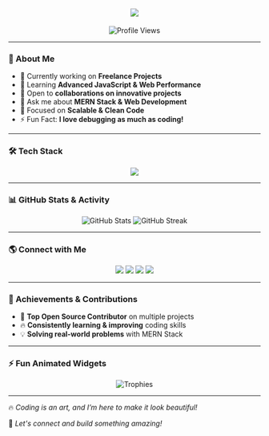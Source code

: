 <!-- Banner Image -->
<p align="center">
  <!-- <img src="https://i.ibb.co/GvfvMkq/Screenshot-2025-02-21-192335.png" alt="Banner" width="100%"/> -->
</p>

<!-- Animated Typing Headline -->
<h1 align="center">
  <img src="https://readme-typing-svg.herokuapp.com?font=Fira+Code:semibold&size=24&duration=4000&pause=500&color=1E90FF&center=true&vCenter=true&width=600&lines=Hi+there+%F0%9F%91%8B%2C+I'm+Tanvir+Ahmed+Jisan;A+MERN+Stack+Developer;Building+Scalable+Web+Apps;Open+Source+Contributor" />
</h1>







 
<!-- Profile Views Counter -->
<!-- Profile Views Counter -->
<p align="center">
  <img src="https://komarev.com/ghpvc/?username=jisan-05&label=Profile%20Views&color=1E90FF&style=plastic" alt="Profile Views" />
</p>


---

### 🚀 About Me
- 🔭 Currently working on **Freelance Projects**
- 🌱 Learning **Advanced JavaScript & Web Performance**
- 🤝 Open to **collaborations on innovative projects**
- 💬 Ask me about **MERN Stack & Web Development**
- 🎯 Focused on **Scalable & Clean Code**
- ⚡ Fun Fact: **I love debugging as much as coding!**

---

### 🛠 Tech Stack
<p align="center">
  <img src="https://skillicons.dev/icons?i=react,nodejs,express,mongodb,js,tailwind,html,css,github,vscode" />
</p>

---

### 📊 GitHub Stats & Activity
<p align="center">
  <img src="https://github-readme-stats.vercel.app/api?username=Jisan-05&show_icons=true&theme=radical&count_private=true" alt="GitHub Stats"/>
  <img src="https://github-readme-streak-stats.herokuapp.com/?user=Jisan-05&theme=radical" alt="GitHub Streak"/>
</p>

---

### 🌎 Connect with Me
<p align="center">
  <a href="https://www.linkedin.com/in/tanvirahmedjisan/" target="_blank"><img src="https://img.shields.io/badge/LinkedIn-0077B5?style=for-the-badge&logo=linkedin&logoColor=white"/></a>
  <a href="https://github.com/Jisan-05" target="_blank"><img src="https://img.shields.io/badge/GitHub-181717?style=for-the-badge&logo=github&logoColor=white"/></a>
  <a href="https://www.facebook.com/profile.php?id=100066276038929" target="_blank"><img src="https://img.shields.io/badge/Facebook-1877F2?style=for-the-badge&logo=facebook&logoColor=white"/></a>
  <a href="https://www.instagram.com/jisan_1212/" target="_blank"><img src="https://img.shields.io/badge/Instagram-E4405F?style=for-the-badge&logo=instagram&logoColor=white"/></a>
</p>

---

### 🎯 Achievements & Contributions
- 🌟 **Top Open Source Contributor** on multiple projects
- 🔥 **Consistently learning & improving** coding skills
- 💡 **Solving real-world problems** with MERN Stack

---

### ⚡ Fun Animated Widgets
<p align="center">
  <img src="https://github-profile-trophy.vercel.app/?username=Jisan-05&theme=onedark&no-frame=true&column=6" alt="Trophies"/>
</p>



---

🔥 *Coding is an art, and I’m here to make it look beautiful!*

🚀 *Let's connect and build something amazing!*
